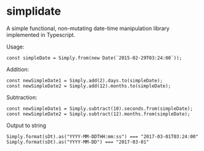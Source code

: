 # simplidate
A simple functional, non-mutating date-time manipulation library implemented in Typescript.

Usage:

```
const simpleDate = Simply.from(new Date(`2015-02-29T03:24:00`));

```
Addition:
```
const newSimpleDate1 = Simply.add(2).days.to(simpleDate);
const newSimpleDate2 = Simply.add(12).months.to(simpleDate);
```
Subtraction:
```
const newSimpleDate1 = Simply.subtract(10).seconds.from(simpleDate);
const newSimpleDate2 = Simply.subtract(12).months.from(simpleDate);
```
Output to string
```
Simply.format(sDt).as("YYYY-MM-DDTHH:mm:ss") === "2017-03-01T03:24:00"
Simply.format(sDt).as("YYYY-MM-DD") === "2017-03-01"
```